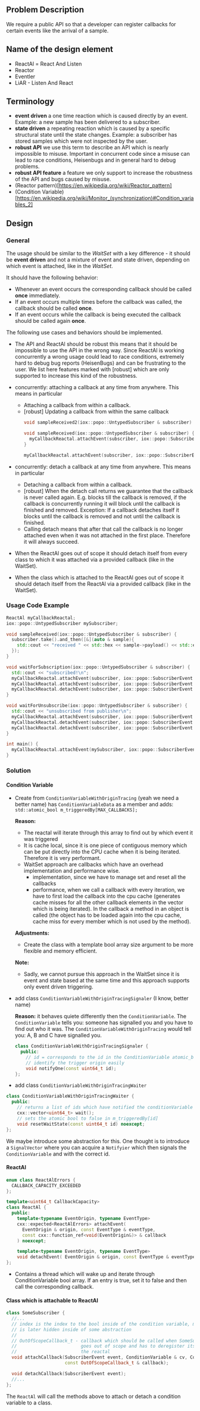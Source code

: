 ## Problem Description

We require a public API so that a developer can register callbacks for certain
events like the arrival of a sample.

## Name of the design element

 - ReactAl = React And Listen
 - Reactor
 - Eventler
 - LiAR - Listen And React


## Terminology

 - **event driven** a one time reaction which is caused directly by an event.
      Example: a new sample has been delivered to a subscriber.
 - **state driven** a repeating reaction which is caused by a specific structural 
      state until the state changes.
      Example: a subscriber has stored samples which were not inspected by the user.
 - **robust API** we use this term to describe an API which is nearly impossible 
      to misuse. Important in concurrent code since a misuse can lead to race 
      conditions, Heisenbugs and in general hard to debug problems.
 - **robust API feature** a feature we only support to increase the robustness 
      of the API and bugs caused by misuse.
 - (Reactor pattern)[https://en.wikipedia.org/wiki/Reactor_pattern]
 - (Condition Variable)[https://en.wikipedia.org/wiki/Monitor_(synchronization)#Condition_variables_2]
 
## Design

### General
The usage should be similar to the _WaitSet_ with a key difference - it should 
be **event driven** and not a mixture of event and state driven, depending on
which event is attached, like in the _WaitSet_.

It should have the following behavior:

 - Whenever an event occurs the corresponding callback should be called **once**
    immediately.
 - If an event occurs multiple times before the callback was called, the callback
    should be called **once**.
 - If an event occurs while the callback is being executed the callback should be 
    called again **once**.

The following use cases and behaviors should be implemented.

 - The API and ReactAl should be robust this means that it should be impossible 
    to use the API in the wrong way. Since ReactAl is working concurrently a 
    wrong usage could lead to race conditions, extremely hard to debug bug reports 
    (HeisenBugs) and can be frustrating to the user.
    We list here features marked with [robust] which are only supported to 
    increase this kind of the robustness.

 - concurrently: attaching a callback at any time from anywhere. This means in particular
    - Attaching a callback from within a callback.
    - [robust] Updating a callback from within the same callback 
      ```cpp
      void sampleReceived2(iox::popo::UntypedSubscriber & subscriber) {}

      void sampleReceived(iox::popo::UntypedSubscriber & subscriber) {
        myCallbackReactal.attachEvent(subscriber, iox::popo::SubscriberEvent::HAS_SAMPLE_RECEIVED, sampleReceived2);
      }

      myCallbackReactal.attachEvent(subscriber, iox::popo::SubscriberEvent::HAS_SAMPLE_RECEIVED, sampleReceived);
      ```
 - concurrently: detach a callback at any time from anywhere. This means in particular
    - Detaching a callback from within a callback.
    - [robust] When the detach call returns we guarantee that the callback is never called
      again. E.g. blocks till the callback is removed, if the callback is concurrently 
      running it will block until the callback is finished and removed.
      Exception: If a callback detaches itself it blocks until the callback is removed 
                 and not until the callback is finished.
    - Calling detach means that after that call the callback is no longer attached
      even when it was not attached in the first place. Therefore it will always succeed.

 - When the ReactAl goes out of scope it should detach itself from every class 
     to which it was attached via a provided callback (like in the WaitSet).

 - When the class which is attached to the ReactAl goes out of scope it should 
    detach itself from the ReactAl via a provided callback (like in the WaitSet).

### Usage Code Example
```cpp
ReactAl myCallbackReactal;
iox::popo::UntypedSubscriber mySubscriber;

void sampleReceived(iox::popo::UntypedSubscriber & subscriber) {
  subscriber.take().and_then([&](auto & sample){
    std::cout << "received " << std::hex << sample->payload() << std::endl;
  });
}

void waitForSubscription(iox::popo::UntypedSubscriber & subscriber) {
  std::cout << "subscribed!\n";
  myCallbackReactal.attachEvent(subscriber, iox::popo::SubscriberEvent::HAS_SAMPLE_RECEIVED, sampleReceived);
  myCallbackReactal.attachEvent(subscriber, iox::popo::SubscriberEvent::UNSUBSCRIBED, waitForSubscription);
  myCallbackReactal.detachEvent(subscriber, iox::popo::SubscriberEvent::SUBSCRIBED);
}

void waitForUnsubscribe(iox::popo::UntypedSubscriber & subscriber) {
  std::cout << "unsubscribed from publisher\n";
  myCallbackReactal.attachEvent(subscriber, iox::popo::SubscriberEvent::SUBSCRIBED, waitForSubscription);
  myCallbackReactal.detachEvent(subscriber, iox::popo::SubscriberEvent::HAS_SAMPLE_RECEIVED);
  myCallbackReactal.detachEvent(subscriber, iox::popo::SubscriberEvent::UNSUBSCRIBED);
}

int main() {
  myCallbackReactal.attachEvent(mySubscriber, iox::popo::SubscriberEvent::SUBSCRIBED, waitForSubscription);
}

```

### Solution
#### Condition Variable

  - Create from `ConditionVariableWithOriginTracing` (yeah we need a better name) has `ConditionVariableData` 
    as a member and adds: `std::atomic_bool m_triggeredBy[MAX_CALLBACKS];`

    **Reason:**
      - The reactal will iterate through this array to find out by which event it was triggered 
      - It is cache local, since it is one piece of contiguous memory which can be put directly 
        into the CPU cache when it is being iterated. Therefore it is very performant.
      - WaitSet approach are callbacks which have an overhead implementation 
        and performance wise.
        * implementation, since we have to manage set and reset all the callbacks 
        * performance, when we call a callback with every iteration, we have to first load the 
            callback into the cpu cache (generates cache misses for all the other callback 
            elements in the vector which is being iterated). In the callback a method in an 
            object is called (the object has to be loaded again into the cpu cache, cache miss for 
            every member which is not used by the method).

    **Adjustments:**
      - Create the class with a template bool array size argument to be more flexible and memory efficient.

    **Note:**
      - Sadly, we cannot pursue this approach in the WaitSet since it is event 
        and state based at the same time and this approach supports only event 
        driven triggering.

  - add class `ConditionVariableWithOriginTracingSignaler` (I know, better name)
  
    **Reason:** it behaves quiete differently then the `ConditionVariable`. The `ConditionVariable` tells you:
    someone has signalled you and you have to find out who it was. The `ConditionVariableWithOriginTracing`
    would tell you: A, B and C have signalled you.

    ```cpp
    class ConditionVariableWithOriginTracingSignaler {
      public:
        // id = corresponds to the id in the ConditionVariable atomic_bool array to 
        // identify the trigger origin easily
        void notifyOne(const uint64_t id); 
    };
    ```

  - add class `ConditionVariableWithOriginTracingWaiter`
  ```cpp
  class ConditionVariableWithOriginTracingWaiter {
    public:
      // returns a list of ids which have notified the conditionVariable
      cxx::vector<uint64_t> wait(); 
      // sets the atomic bool to false in m_triggeredBy[id]
      void resetWaitState(const uint64_t id) noexcept; 
  };
  ```

We maybe introduce some abstraction for this. One thought is to introduce a 
`SignalVector` where you can acquire a `Notifyier` which then signals the 
`ConditionVariable` and with the correct id.

#### ReactAl 
```cpp
enum class ReactAlErrors {
  CALLBACK_CAPACITY_EXCEEDED
};

template<uint64_t CallbackCapacity>
class ReactAl {
  public:
    template<typename EventOrigin, typename EventType>
    cxx::expected<ReactAlErrors> attachEvent(
      EventOrigin & origin, const EventType & eventType,
      const cxx::function_ref<void(EventOrigin&)> & callback
    ) noexcept;

    template<typename EventOrigin, typename EventType>
    void detachEvent( EventOrigin & origin, const EventType & eventType );
};

```
 
  - Contains a thread which will wake up and iterate through ConditionVariable
    bool array. If an entry is true, set it to false and then call the 
    corresponding callback.

#### Class which is attachable to ReactAl 

```cpp
class SomeSubscriber {
  //...
  // index is the index to the bool inside of the condition variable, maybe it 
  // is later hidden inside of some abstraction
  //
  // OutOfScopeCallback_t - callback which should be called when SomeSubscriber
  //                        goes out of scope and has to deregister itself from 
  //                        the reactal
  void attachCallback(SubscriberEvent event, ConditionVariable & cv, ConditionVariable::index_t & index
                      const OutOfScopeCallback_t & callback);

  void detachCallback(SubscriberEvent event);
  //...
};
```

The `ReactAl` will call the methods above to attach or detach a condition 
variable to a class.
